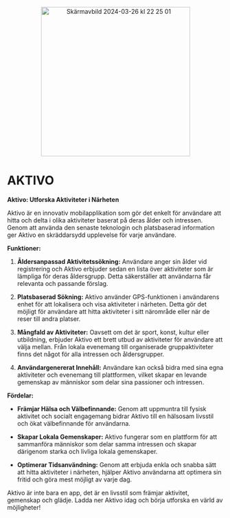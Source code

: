 <p align="center">
  <img width="347" alt="Skärmavbild 2024-03-26 kl 22 25 01" src="https://github.com/marcusgostasson/Aktivo/assets/143846336/d6e43b15-d4e2-4c2d-8436-7236d9db5573">
</p>

AKTIVO
======
**Aktivo: Utforska Aktiviteter i Närheten**

Aktivo är en innovativ mobilapplikation som gör det enkelt för användare att hitta och delta i olika aktiviteter baserat på deras ålder och intressen. Genom att använda den senaste teknologin och platsbaserad information ger Aktivo en skräddarsydd upplevelse för varje användare.

**Funktioner:**

1. **Åldersanpassad Aktivitetssökning:** Användare anger sin ålder vid registrering och Aktivo erbjuder sedan en lista över aktiviteter som är lämpliga för deras åldersgrupp. Detta säkerställer att användarna får relevanta och passande förslag.

2. **Platsbaserad Sökning:** Aktivo använder GPS-funktionen i användarens enhet för att lokalisera och visa aktiviteter i närheten. Detta gör det möjligt för användare att hitta aktiviteter i sitt närområde eller när de reser till andra platser.

3. **Mångfald av Aktiviteter:** Oavsett om det är sport, konst, kultur eller utbildning, erbjuder Aktivo ett brett utbud av aktiviteter för användare att välja mellan. Från lokala evenemang till organiserade gruppaktiviteter finns det något för alla intressen och åldersgrupper.

4. **Användargenererat Innehåll:** Användare kan också bidra med sina egna aktiviteter och evenemang till plattformen, vilket skapar en levande gemenskap av människor som delar sina passioner och intressen.

**Fördelar:**

- **Främjar Hälsa och Välbefinnande:** Genom att uppmuntra till fysisk aktivitet och socialt engagemang bidrar Aktivo till en hälsosam livsstil och ökat välbefinnande för användarna.

- **Skapar Lokala Gemenskaper:** Aktivo fungerar som en plattform för att sammanföra människor som delar samma intressen och skapar därigenom starka och livliga lokala gemenskaper.

- **Optimerar Tidsanvändning:** Genom att erbjuda enkla och snabba sätt att hitta aktiviteter i närheten, hjälper Aktivo användarna att optimera sin fritid och göra mest möjligt av varje dag.

Aktivo är inte bara en app, det är en livsstil som främjar aktivitet, gemenskap och glädje. Ladda ner Aktivo idag och börja utforska en värld av möjligheter!
